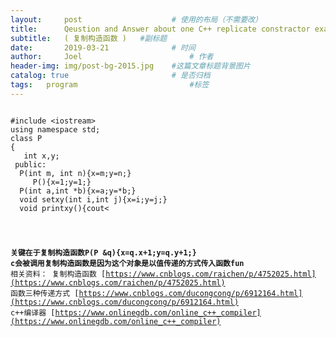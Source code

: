 ```yaml
---
layout:     post   				    # 使用的布局（不需要改）
title:      Qeustion and Answer about one C++ replicate constractor example 				# 标题 
subtitle:   ( 复制构造函数 )   #副标题
date:       2019-03-21 				# 时间
author:     Joel 						# 作者
header-img: img/post-bg-2015.jpg 	#这篇文章标题背景图片
catalog: true 						# 是否归档
tags:	program							#标签
---
```

<pre><code>
#include &lt;iostream&gt;
using namespace std; 
class P
{
   int x,y;
 public:
  P(int m, int n){x=m;y=n;}
     P(){x=1;y=1;}
  P(int a,int *b){x=a;y=*b;}
  void setxy(int i,int j){x=i;y=j;}
  void printxy(){cout<<x<<y<<endl;}
  P(P &q){x=q.x+1;y=q.y+1;}
};
void fun(P x,P &y)
{
 x.printxy();    //23
 y.printxy();    //11
 x.setxy(3,4);
 y.setxy(6,7);
}
int main()
{ 
 int xx=5,yy=7;
 P c(1,2),d,e(xx,&yy);
 fun(c,d);
 c.printxy();     //12
 d.printxy();     //67
 e.printxy();      //57
}
</code></pre>

**关键在于复制构造函数P(P &q){x=q.x+1;y=q.y+1;}
c会被调用复制构造函数是因为这个对象是以值传递的方式传入函数fun**
相关资料：
复制构造函数 [https://www.cnblogs.com/raichen/p/4752025.html](https://www.cnblogs.com/raichen/p/4752025.html)
函数三种传递方式 [https://www.cnblogs.com/ducongcong/p/6912164.html](https://www.cnblogs.com/ducongcong/p/6912164.html)
c++编译器 [https://www.onlinegdb.com/online_c++_compiler](https://www.onlinegdb.com/online_c++_compiler)

